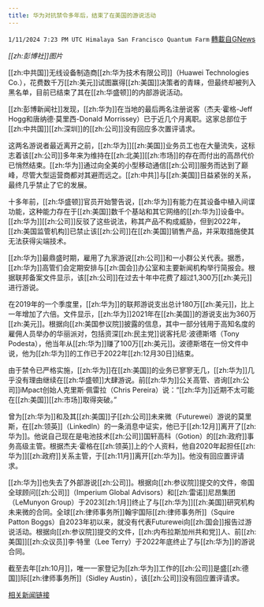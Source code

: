 ```yaml
---
title: 华为对抗禁令多年后，结束了在美国的游说活动
---
```

`1/11/2024 7:23 PM UTC Himalaya San Francisco Quantum Farm` [轉載自GNews](https://gnews.org/articles/2209700)

*[[zh:彭博社]]图片*

[[zh:中共国]]无线设备制造商[[zh:华为技术有限公司]]（Huawei Technologies Co.），花费数千万[[zh:美元]]试图赢得[[zh:美国]]决策者的青睐，但最终却被列入黑名单，目前已结束了其在[[zh:华盛顿]]的内部游说活动。

[[zh:彭博新闻社]]发现，[[zh:华为]]在当地的最后两名注册说客（杰夫·霍格-Jeff Hogg和唐纳德·莫里西-Donald Morrissey）已于近几个月离职。这家总部位于[[zh:中共国]][[zh:深圳]]的[[zh:公司]]没有回应多次置评请求。

这两名游说者最近离开之前，[[zh:华为]][[zh:美国]]业务员工也在大量流失，这标志着该[[zh:公司]]多年来为维持在[[zh:北美]][[zh:市场]]的存在而付出的高昂代价已悄然结束。[[zh:华为]]通过向全美的小型移动通信[[zh:公司]]服务而达到了巅峰，尽管大型运营商都对其避而远之。[[zh:中共]]与[[zh:美国]]日益紧张的关系，最终几乎禁止了它的发展。

十多年前，[[zh:华盛顿]]官员开始警告说，[[zh:华为]]有能力在其设备中植入间谍功能，这种能力存在于[[zh:美国]]数千个基站和其它网络的[[zh:华为]]设备中。[[zh:华为]][[zh:公司]]反驳了这些说法，称其产品不构成威胁，但到2022年，[[zh:美国监管机构]]已禁止该[[zh:公司]]在[[zh:美国]]销售产品，并采取措施使其无法获得尖端技术。

[[zh:华为]]最鼎盛时期，雇用了九家游说[[zh:公司]]和一小群公关代表。据悉，[[zh:华为]]高管们会定期安排与[[zh:国会]]办公室和主要新闻机构举行简报会。根据联邦备案文件显示，该[[zh:公司]]在过去十年中花费了超过1,300万[[zh:美元]]进行游说。

在2019年的一个季度里，[[zh:华为]]的联邦游说支出总计180万[[zh:美元]]，比上一年增加了六倍。文件显示，[[zh:华为]]2021年在[[zh:美国]]的游说支出为360万[[zh:美元]]。根据向[[zh:美国参议院]]披露的信息，其中一部分钱用于高知名度的雇佣人员举办的华丽派对，包括资深[[zh:民主党]]说客托尼·波德斯塔（Tony Podesta），他当年从[[zh:华为]]赚了100万[[zh:美元]]。波德斯塔在一份文件中说，他为[[zh:华为]]的工作已于2022年[[zh:12月30日]]结束。

由于禁令已严格实施，[[zh:华为]]在[[zh:美国]]的业务已寥寥无几，[[zh:华为]]几乎没有理由继续在[[zh:华盛顿]]大肆游说。前[[zh:华为]]公关高管、咨询[[zh:公司]]iMpact创始人克里斯·佩雷拉（Chris Pereira）说：“[[zh:华为]]近期不太可能在[[zh:美国]][[zh:市场]]取得突破。”

曾为[[zh:华为]]和及其[[zh:美国]]子[[zh:公司]]未来微（Futurewei）游说的莫里斯，在[[zh:领英]]（LinkedIn）的一条消息中证实，他已于[[zh:12月]]离开了[[zh:华为]]。他说自己现在是电池技术[[zh:公司]]国轩高科（Gotion）的[[zh:政府]]事务高级主管。根据杰夫·霍格在[[zh:领英]]上的个人资料，他自2020年起担任[[zh:华为]][[zh:政府]]关系主管，于[[zh:11月]]离开[[zh:华为]]。他没有回应置评请求。

[[zh:华为]]也失去了外部游说[[zh:公司]]。根据向[[zh:参议院]]提交的文件，帝国全球顾问[[zh:公司]]（Imperium Global Advisors）和[[zh:雷诺]]尼昂集团（LeMunyon Group）于2023[[zh:1月]]终止了与[[zh:华为]][[zh:美国]]研究机构未来微的合同。全球[[zh:律师事务所]]翰宇国际[[zh:律师事务所]]（Squire Patton Boggs）自2023年初以来，就没有代表Futurewei向[[zh:国会]]报告过游说活动。根据向[[zh:参议院]]提交的文件，[[zh:内布拉斯加州共和党]]人、前[[zh:美国]][[zh:众议员]]李·特里（Lee Terry）于2022年底终止了与[[zh:华为]]的游说合同。

截至去年[[zh:10月]]，唯一一家登记为[[zh:华为]]工作的[[zh:公司]]是盛[[zh:德国]]际[[zh:律师事务所]]（Sidley Austin），该[[zh:公司]]没有回应置评请求。

[相关新闻链接](https://finance.yahoo.com/news/huawei-ends-us-lobbying-operations-215351786.html)
